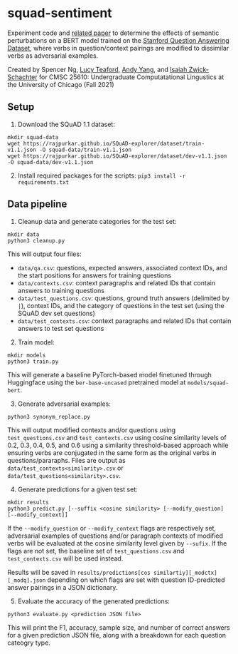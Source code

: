 # squad-sentiment

Experiment code and [related paper](assets/semantic-perturbations-bert-performance.pdf) to determine the effects of semantic perturbations on a BERT model trained on the [Stanford Question Answering Dataset](https://rajpurkar.github.io/SQuAD-explorer/), where verbs in question/context pairings are modified to dissimilar verbs as adversarial examples.

Created by Spencer Ng, [Lucy Teaford](https://github.com/lucyteaford), [Andy Yang](https://github.com/oysterclam), and [Isaiah Zwick-Schachter](https://github.com/isaiahzs) for CMSC 25610: Undergraduate Computatational Lingustics at the University of Chicago (Fall 2021)

## Setup

1. Download the SQuAD 1.1 dataset:

```
mkdir squad-data
wget https://rajpurkar.github.io/SQuAD-explorer/dataset/train-v1.1.json -O squad-data/train-v1.1.json
wget https://rajpurkar.github.io/SQuAD-explorer/dataset/dev-v1.1.json -O squad-data/dev-v1.1.json
```

2. Install required packages for the scripts: `pip3 install -r requirements.txt`

## Data pipeline

1. Cleanup data and generate categories for the test set: 

```
mkdir data
python3 cleanup.py
```

This will output four files:
* `data/qa.csv`: questions, expected answers, associated context IDs, and the start positions for answers for training questions
* `data/contexts.csv`: context paragraphs and related IDs that contain answers to training questions
* `data/test_questions.csv`: questions, ground truth answers (delimited by `|`), context IDs, and the category of questions in the test set (using the SQuAD dev set questions)
* `data/test_contexts.csv`: context paragraphs and related IDs that contain answers to test set questions

2. Train model:

```
mkdir models
python3 train.py
```

This will generate a baseline PyTorch-based model finetuned through Huggingface using the `ber-base-uncased` pretrained model at `models/squad-bert`.

3. Generate adversarial examples:

```
python3 synonym_replace.py
```

This will output modified contexts and/or questions using `test_questions.csv` and `test_contexts.csv` using cosine similarity levels of 0.2, 0.3, 0.4, 0.5, and 0.6 using a similarity threshold-based approach while ensuring verbs are conjugated in the same form as the original verbs in questions/pararaphs. Files are output as `data/test_contexts<similarity>.csv` or `data/test_questions<similarity>.csv`.

4. Generate predictions for a given test set:

```
mkdir results
python3 predict.py [--suffix <cosine similarity> [--modify_question] [--modify_context]]
```

If the `--modify_question` or `--modify_context` flags are respectively set, adversarial examples of questions and/or paragraph contexts of modified verbs will be evaluated at the cosine similarity level given by `--sufix`. If the flags are not set, the baseline set of `test_questions.csv` and `test_contexts.csv` will be used instead.

Results will be saved in `results/predictions[cos similartiy][_modctx][_modq].json` depending on which flags are set with question ID-predicted answer pairings in a JSON dictionary.

5. Evaluate the accuracy of the generated predictions:

```
python3 evaluate.py <prediction JSON file>
```

This will print the F1, accuracy, sample size, and number of correct answers for a given prediction JSON file, along with a breakdown for each question cateogry type.